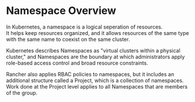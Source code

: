 # Namespace Overview

In Kubernetes, a namespace is a logical seperation of resources.  
It helps keep resources organized, and it allows resources of the same type with the same name to coexist on the same cluster.

Kubernetes describes Namespaces as "virtual clusters within a physical cluster," and Namespaces are the boundary at which administrators apply role-based access control and broad resource constraints.

Rancher also applies RBAC policies to namespaces, but it includes an additional structure called a Project, which is a collection of namespaces.  
Work done at the Project level applies to all Namespaces that are members of the group.
